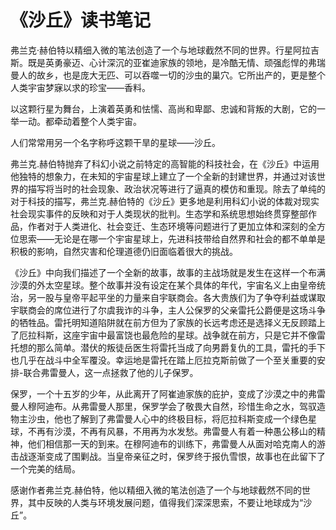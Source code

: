 # 《沙丘》读书笔记

弗兰克·赫伯特以精细入微的笔法创造了一个与地球截然不同的世界。行星阿拉吉斯。既是英勇豪迈、心计深沉的亚崔迪家族的领地，是冷酷无情、顽强彪悍的弗瑞曼人的故乡，也是庞大无匹、可以吞噬一切的沙虫的巢穴。它所出产的，更是整个人类宇宙梦寐以求的珍宝——香料。

以这颗行星为舞台，上演着英勇和怯懦、高尚和卑鄙、忠诚和背叛的大剧，它的一举一动。都牵动着整个人类宇宙。

人们常常用另一个名字称呼这颗干旱的星球——沙丘。

弗兰克.赫伯特抛弃了科幻小说之前特定的高智能的科技社会，在《沙丘》中运用他独特的想象力，在未知的宇宙星球上建立了一个全新的封建世界，并通过对该世界的描写将当时的社会现象、政治状况等进行了逼真的模仿和重现。除去了单纯的对于科技的描写，弗兰克.赫伯特的《沙丘》更多地是利用科幻小说的体裁对现实社会现实事件的反映和对于人类现状的批判。生态学和系统思想始终贯穿整部作品，作者对于人类进化、社会变迁、生态环境等问题进行了更加立体和深刻的全方位思索——无论是在哪一个宇宙星球上，先进科技带给自然界和社会的都不单单是积极的影响，自然灾害和伦理道德仍旧面临着很大的挑战。

《沙丘》中向我们描述了一个全新的故事，故事的主战场就是发生在这样一个布满沙漠的外太空星球。整个故事并没有设定在某个具体的年代，宇宙名义上由皇帝统治，另一股与皇帝平起平坐的力量来自宇联商会。各大贵族们为了争夺利益或谋取宇联商会的席位进行了尔虞我诈的斗争，主人公保罗的父亲雷托公爵便是这场斗争的牺牲品。雷托明知道陷阱就在前方但为了家族的长远考虑还是选择义无反顾踏上了厄拉科斯，这座宇宙中最富饶也最危险的星球。战争就在前方，只是它并不像雷托想的那么简单。潜伏的叛徒岳医生将雷托当成了向男爵复仇的工具，雷托的手下也几乎在战斗中全军覆没。幸运地是雷托在踏上厄拉克斯前做了一个至关重要的安排-联合弗雷曼人，这一点拯救了他的儿子保罗。

保罗，一个十五岁的少年，从此离开了阿崔迪家族的庇护，变成了沙漠之中的弗雷曼人穆阿迪布。从弗雷曼人那里，保罗学会了敬畏大自然，珍惜生命之水，驾驭造物主沙虫，他也了解到了弗雷曼人心中的终极目标，将厄拉科斯变成一个绿色星球，不再有沙漠，不再有风暴，不用再为水发愁。弗雷曼人有着一种愚公移山的精神，他们相信那一天的到来。在穆阿迪布的训练下，弗雷曼人从面对哈克南人的游击战逐渐变成了围剿战。当皇帝亲征之时，保罗终于报仇雪恨，故事也在此留下了一个完美的结局。

感谢作者弗兰克.赫伯特，他以精细入微的笔法创造了一个与地球截然不同的世界，其中反映的人类与环境发展问题，值得我们深深思索，不要让地球成为“沙丘”。



